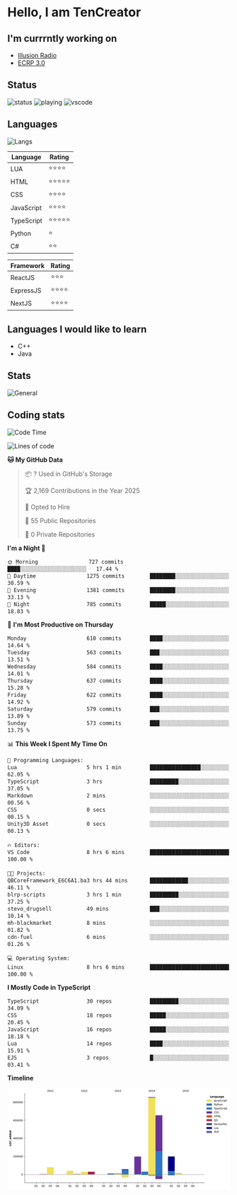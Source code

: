 # Hello, I am TenCreator

## I'm currrntly working on
- [Illusion Radio](https://illusionradio.co.uk/)
- [ECRP 3.0](http://github.com/Emerald-Coast-Roleplay/)

## Status
![status](https://api.statusbadges.me/badge/status/518334475038359555?simple=true&style=for-the-badge)
![playing](https://api.statusbadges.me/badge/playing/518334475038359555?style=for-the-badge)
![vscode](https://api.statusbadges.me/badge/vscode/518334475038359555?style=for-the-badge)

## Languages
![Langs](https://github-readme-stats.vercel.app/api/top-langs/?username=tencreator&layout=compact&theme=radical)


|Language|Rating|
|--------|------|
|LUA|⭐️⭐️⭐️⭐️|
|HTML|⭐️⭐️⭐️⭐️⭐️|
|CSS|⭐️⭐️⭐️⭐️|
|JavaScript|⭐️⭐️⭐️⭐️|
|TypeScript|⭐️⭐️⭐️⭐️⭐️|
|Python|⭐️|
|C#|⭐️⭐️ |

|Framework|Rating|
|--------|------|
|ReactJS|⭐️⭐️⭐|
|ExpressJS|⭐️⭐️⭐️⭐️|
|NextJS|⭐️⭐️⭐⭐️|

## Languages I would like to learn
- C++
- Java

## Stats
![General](https://github-readme-stats.vercel.app/api?username=tencreator&show_icons=true&theme=radical)

## Coding stats

<!--START_SECTION:waka-->
![Code Time](http://img.shields.io/badge/Code%20Time-536%20hrs%2028%20mins-blue)

![Lines of code](https://img.shields.io/badge/From%20Hello%20World%20I%27ve%20Written-2.2%20million%20lines%20of%20code-blue)

**🐱 My GitHub Data** 

> 📦 ? Used in GitHub's Storage 
 > 
> 🏆 2,169 Contributions in the Year 2025
 > 
> 💼 Opted to Hire
 > 
> 📜 55 Public Repositories 
 > 
> 🔑 0 Private Repositories 
 > 
**I'm a Night 🦉** 

```text
🌞 Morning                727 commits         ████░░░░░░░░░░░░░░░░░░░░░   17.44 % 
🌆 Daytime                1275 commits        ████████░░░░░░░░░░░░░░░░░   30.59 % 
🌃 Evening                1381 commits        ████████░░░░░░░░░░░░░░░░░   33.13 % 
🌙 Night                  785 commits         █████░░░░░░░░░░░░░░░░░░░░   18.83 % 
```
📅 **I'm Most Productive on Thursday** 

```text
Monday                   610 commits         ████░░░░░░░░░░░░░░░░░░░░░   14.64 % 
Tuesday                  563 commits         ███░░░░░░░░░░░░░░░░░░░░░░   13.51 % 
Wednesday                584 commits         ████░░░░░░░░░░░░░░░░░░░░░   14.01 % 
Thursday                 637 commits         ████░░░░░░░░░░░░░░░░░░░░░   15.28 % 
Friday                   622 commits         ████░░░░░░░░░░░░░░░░░░░░░   14.92 % 
Saturday                 579 commits         ███░░░░░░░░░░░░░░░░░░░░░░   13.89 % 
Sunday                   573 commits         ███░░░░░░░░░░░░░░░░░░░░░░   13.75 % 
```


📊 **This Week I Spent My Time On** 

```text
💬 Programming Languages: 
Lua                      5 hrs 1 min         ████████████████░░░░░░░░░   62.05 % 
TypeScript               3 hrs               █████████░░░░░░░░░░░░░░░░   37.05 % 
Markdown                 2 mins              ░░░░░░░░░░░░░░░░░░░░░░░░░   00.56 % 
CSS                      0 secs              ░░░░░░░░░░░░░░░░░░░░░░░░░   00.15 % 
Unity3D Asset            0 secs              ░░░░░░░░░░░░░░░░░░░░░░░░░   00.13 % 

🔥 Editors: 
VS Code                  8 hrs 6 mins        █████████████████████████   100.00 % 

🐱‍💻 Projects: 
QBCoreFramework_E6C6A1.ba3 hrs 44 mins       ████████████░░░░░░░░░░░░░   46.11 % 
blrp-scripts             3 hrs 1 min         █████████░░░░░░░░░░░░░░░░   37.25 % 
stevo_drugsell           49 mins             ███░░░░░░░░░░░░░░░░░░░░░░   10.14 % 
mh-blackmarket           8 mins              ░░░░░░░░░░░░░░░░░░░░░░░░░   01.82 % 
cdn-fuel                 6 mins              ░░░░░░░░░░░░░░░░░░░░░░░░░   01.26 % 

💻 Operating System: 
Linux                    8 hrs 6 mins        █████████████████████████   100.00 % 
```

**I Mostly Code in TypeScript** 

```text
TypeScript               30 repos            █████████░░░░░░░░░░░░░░░░   34.09 % 
CSS                      18 repos            █████░░░░░░░░░░░░░░░░░░░░   20.45 % 
JavaScript               16 repos            █████░░░░░░░░░░░░░░░░░░░░   18.18 % 
Lua                      14 repos            ████░░░░░░░░░░░░░░░░░░░░░   15.91 % 
EJS                      3 repos             █░░░░░░░░░░░░░░░░░░░░░░░░   03.41 % 
```



**Timeline**

![Lines of Code chart](https://raw.githubusercontent.com/tencreator/tencreator/main/assets/bar_graph.png)


<!--END_SECTION:waka-->
